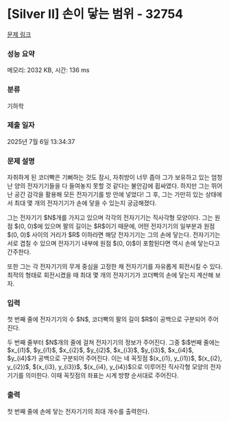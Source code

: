 # [Silver II] 손이 닿는 범위 - 32754 

[문제 링크](https://www.acmicpc.net/problem/32754) 

### 성능 요약

메모리: 2032 KB, 시간: 136 ms

### 분류

기하학

### 제출 일자

2025년 7월 6일 13:34:37

### 문제 설명

<p>자취하게 된 코더빡은 기뻐하는 것도 잠시, 자취방이 너무 좁아 그가 보유하고 있는 엄청난 양의 전자기기들을 다 들여놓지 못할 것 같다는 불안감에 휩싸였다. 하지만 그는 뛰어난 공간 감각을 활용해 모든 전자기기를 방 안에 넣었다! 그 후, 그는 가만히 있는 상태에서 최대 몇 개의 전자기기가 손에 닿을 수 있는지 궁금해졌다.</p>

<p>그는 전자기기 $N$개를 가지고 있으며 각각의 전자기기는 직사각형 모양이다. 그는 원점 $(0, 0)$에 있으며 팔의 길이는 $R$이기 때문에, 어떤 전자기기의 일부분과 원점 $(0, 0)$ 사이의 거리가 $R$ 이하라면 해당 전자기기는 그의 손에 닿는다. 전자기기는 서로 겹칠 수 있으며 전자기기 내부에 원점 $(0, 0)$이 포함된다면 역시 손에 닿는다고 간주한다.</p>

<p>또한 그는 각 전자기기의 무게 중심을 고정한 채 전자기기를 자유롭게 회전시킬 수 있다. 최적의 형태로 회전시켰을 때 최대 몇 개의 전자기기가 코더빡의 손에 닿는지 계산해 보자.</p>

### 입력 

 <p>첫 번째 줄에 전자기기의 수 $N$, 코더빡의 팔의 길이 $R$이 공백으로 구분되어 주어진다.</p>

<p>두 번째 줄부터 $N$개의 줄에 걸쳐 전자기기의 정보가 주어진다. 그중 $i$번째 줄에는 $x_{i1}$, $y_{i1}$, $x_{i2}$, $y_{i2}$, $x_{i3}$, $y_{i3}$, $x_{i4}$, $y_{i4}$가 공백으로 구분되어 주어진다. 이는 네 꼭짓점 $(x_{i1}, y_{i1})$, $(x_{i2}, y_{i2})$, $(x_{i3}, y_{i3})$, $(x_{i4}, y_{i4})$으로 이루어진 직사각형 모양의 전자기기를 의미한다. 이때 꼭짓점의 좌표는 시계 방향 순서대로 주어진다.</p>

### 출력 

 <p>첫 번째 줄에 손에 닿는 전자기기의 최대 개수를 출력한다.</p>

